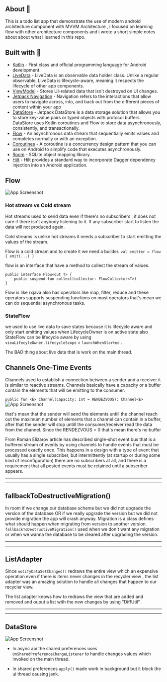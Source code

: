 
## About :thought_balloon:
This is a todo list app that demonstrate the use of modern android architecture component with MVVM Architecture ,  i focused on learning flow with other architecture components and i wrote a short simple notes about about what i learned in this repo.

## Built with  :wrench:
- [Kotlin](https://kotlinlang.org/) - First class and official programming language for Android development.
- [LiveData](https://developer.android.com/topic/libraries/architecture/livedata) - LiveData is an observable data holder class. Unlike a regular observable, LiveData is lifecycle-aware, meaning it respects the lifecycle of other app components.
- [ViewModel](https://developer.android.com/topic/libraries/architecture/viewmodel) - Stores UI-related data that isn't destroyed on UI changes.
- [Jetpack Navigation](https://developer.android.com/guide/navigation) - Navigation refers to the interactions that allow users to navigate across, into, and back out from the different pieces of content within your app
- [DataStore](https://developer.android.com/topic/libraries/architecture/datastore) - Jetpack DataStore is a data storage solution that allows you to store key-value pairs or typed objects with protocol buffers. DataStore uses Kotlin coroutines and Flow to store data asynchronously, consistently, and transactionally.
- [Flow](https://kotlinlang.org/api/kotlinx.coroutines/kotlinx-coroutines-core/kotlinx.coroutines.flow/-flow/) - An asynchronous data stream that sequentially emits values and completes normally or with an exception.
- [Coroutines](https://kotlinlang.org/docs/coroutines-overview.html) - A coroutine is a concurrency design pattern that you can use on Android to simplify code that executes asynchronously.
- [Room](https://developer.android.com/topic/libraries/architecture/room) - SQLite object mapping library.
- [Hilt](https://dagger.dev/hilt/) - Hilt provides a standard way to incorporate Dagger dependency injection into an Android application.

## Flow 
![App Screenshot](https://developer.android.com/static/images/kotlin/flow/flow-entities.png)
### Hot stream vs Cold stream
Hot streams used to send data even if there's no subscribers , it does not care if there isn't anybody listening to it.
If any subscriber start to listen the data will not produced again.

Cold streams is unlike hot streams it needs a subscriber to start emitting the values of the stream.

Flow is a cold stream and to create it we need a builder.
`val emitter = flow { emit(...) }`

flow is an interface that have a method to collect the stream of values.
```
public interface Flow<out T> {
    public suspend fun collect(collector: FlowCollector<T>)
}
```
Flow is like rxjava also has operators like map, filter, reduce and these operators supports suspending functions on most operators that's mean we can do sequential asynchronous tasks.


### StateFlow 
we used to use live data to save states because it is lifecycle aware and only start emitting values when LifecycleOwner is on active state also StateFlow can be lifecycle aware by using `viewLifecyleOwner.lifecycleScope` + `launchWhenStarted` .

The BAD thing about live data that is work on the main thread.
## Channels One-Time Events
Channels used to establish a connection between a sender and a receiver it is similar to reactive streams.
Channels basically have a capacity or a buffer contain the elements that will be emitting to the consumer.

`public fun <E> Channel(capacity: Int = RENDEZVOUS): Channel<E>
`
![App Screenshot](https://miro.medium.com/max/1400/1*YTfrJ1fNEiovCvmvNnjb8g.png)

that's mean that the sender will send the elements untill the channel reach out the maximum number of elements that a channel can contain in a buffer, after that the sender will stop untill the consumer/receiver read the data from the channel.
Since the RENDEZVOUS = 0 that's mean there's no buffer



From Roman Elizarov article has described single-shot event bus that is a buffered stream of events by using channels to handle events that must be processed exactly once. This happens in a design with a type of event that usually has a single subscriber, but intermittently (at startup or during some kind of reconfiguration) there are no subscribers at all, and there is a requirement that all posted events must be retained until a subscriber appears.

___________________________________________________________________
___________________________________________________________________

## fallbackToDestructiveMigration() 
In room if we change our database scheme but we did not upgrade the version of the database OR if we really upgrade the version but we did not provide migration the app will crash anyway.
Migration is a class defines what should happen when migrating from version to another version.
`fallbackToDestructiveMigration()` used when we don't want any migration or when we wanna the database to be cleared after upgrading the version.

___________________________________________________________________
___________________________________________________________________

## ListAdapter
Since `notifyDataSetChanged()` redraws the entire view which an expensive operation even if there is items never changes in the recycler view , the list adapter was an amazing solution to handle all changes that happen to our recycler view.

The list adapter knows how to redraws the view that are added and removed and ouput a list with the new changes by using "DiffUtil" .

___________________________________________________________________
___________________________________________________________________

## DataStore

![App Screenshot](https://3.bp.blogspot.com/-Vk_q5hWw6DQ/X00ZfiRrB9I/AAAAAAAAPlo/u-kvBvmMfzgRnNViYLwaAim-E7wq5yxKACLcBGAsYHQ/s1600/Screen%2BShot%2B2020-08-31%2Bat%2B11.25.43%2BAM.png)

* In async api the shared preferences uses `OnSharedPreferenceChangeListener` to handle changes values which invoked on the main thread.

* In shared preferences `apply()` made work in background but it block the ui thread causing jank.

